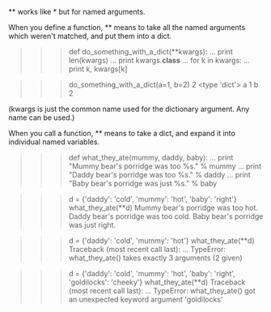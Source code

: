 ** works like * but for named arguments.

When you define a function, ** means to take all the named arguments which weren't matched, and put them into a dict.
>>> def do_something_with_a_dict(**kwargs):
...     print len(kwargs)
...     print kwargs.__class__
...     for k in kwargs:
...         print k, kwargs[k]

>>> do_something_with_a_dict(a=1, b=2)
2
<type 'dict'>
a 1
b 2

(kwargs is just the common name used for the dictionary argument. Any name can be used.)

When you call a function, ** means to take a dict, and expand it into individual named variables.
>>> def what_they_ate(mummy, daddy, baby):
...     print "Mummy bear's porridge was too %s." % mummy
...     print "Daddy bear's porridge was too %s." % daddy
...     print "Baby bear's porridge was just %s." % baby

>>> d = {'daddy': 'cold', 'mummy': 'hot', 'baby': 'right'}
>>> what_they_ate(**d)
Mummy bear's porridge was too hot.
Daddy bear's porridge was too cold.
Baby bear's porridge was just right.

>>> d = {'daddy': 'cold', 'mummy': 'hot'}
>>> what_they_ate(**d)
Traceback (most recent call last):
...
TypeError: what_they_ate() takes exactly 3 arguments (2 given)

>>> d = {'daddy': 'cold', 'mummy': 'hot', 'baby': 'right', 'goldilocks': 'cheeky'}
>>> what_they_ate(**d)
Traceback (most recent call last):
...
TypeError: what_they_ate() got an unexpected keyword argument 'goldilocks'
